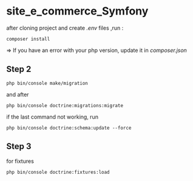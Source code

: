 # site_e_commerce_Symfony

after cloning project and create  _.env_ files ,run : 

```composer install``` 

=> If you have an error with your php version, update it in _composer.json_ 

## Step 2

 ```php bin/console make/migration``` 
 
and after

```php bin/console doctrine:migrations:migrate```

if the last command not working, run 

```php bin/console doctrine:schema:update --force```

## Step 3

for fixtures  

```php bin/console doctrine:fixtures:load```

